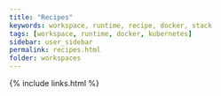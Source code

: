 ```yaml
---
title: "Recipes"
keywords: workspace, runtime, recipe, docker, stack
tags: [workspace, runtime, docker, kubernetes]
sidebar: user_sidebar
permalink: recipes.html
folder: workspaces
---
```


{% include links.html %}
